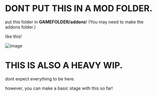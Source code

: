 # DONT PUT THIS IN A MOD FOLDER.

put this folder in **GAMEFOLDER/addons**! (You may need to make the addons folder.)

like this!

![image](https://github.com/SrtHero278/Stuffs/assets/93018286/427883ef-3c19-4661-a1b1-cd34a4bb8ff6)

# THIS IS ALSO A HEAVY WIP.

dont expect everything to be here.

however, you can make a basic stage with this so far!
